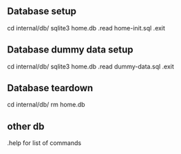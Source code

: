 ## Database setup
cd internal/db/
sqlite3 home.db
.read home-init.sql
.exit

## Database dummy data setup
cd internal/db/
sqlite3 home.db
.read dummy-data.sql
.exit

## Database teardown
cd internal/db/
rm home.db

## other db
.help for list of commands
